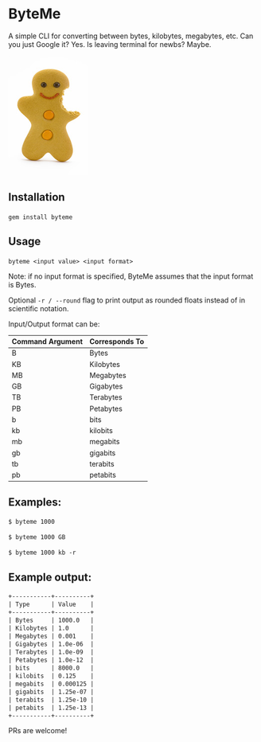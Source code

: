# ByteMe
A simple CLI for converting between bytes, kilobytes, megabytes, etc.
Can you just Google it? Yes. Is leaving terminal for newbs? Maybe.

![image](gingerbread.jpg)



## Installation

`gem install byteme`

## Usage
`byteme <input value> <input format>`

Note: if no input format is specified, ByteMe assumes that the input format is Bytes.  

Optional `-r / --round` flag to print output as rounded floats instead of in scientific notation.

Input/Output format can be:

| Command Argument | Corresponds To |
| ---------------- | -------------- |
| B | Bytes |
| KB | Kilobytes |
| MB | Megabytes |
| GB | Gigabytes |
| TB | Terabytes | 
| PB | Petabytes |
| b | bits |
| kb | kilobits | 
| mb | megabits |
| gb | gigabits |
| tb | terabits |
| pb | petabits | 

## Examples:
`$ byteme 1000 `

`$ byteme 1000 GB`

`$ byteme 1000 kb -r`

## Example output:

``` ./bin/byteme 1000
+-----------+----------+
| Type      | Value    |
+-----------+----------+
| Bytes     | 1000.0   |
| Kilobytes | 1.0      |
| Megabytes | 0.001    |
| Gigabytes | 1.0e-06  |
| Terabytes | 1.0e-09  |
| Petabytes | 1.0e-12  |
| bits      | 8000.0   |
| kilobits  | 0.125    |
| megabits  | 0.000125 |
| gigabits  | 1.25e-07 |
| terabits  | 1.25e-10 |
| petabits  | 1.25e-13 |
+-----------+----------+
```

PRs are welcome! 